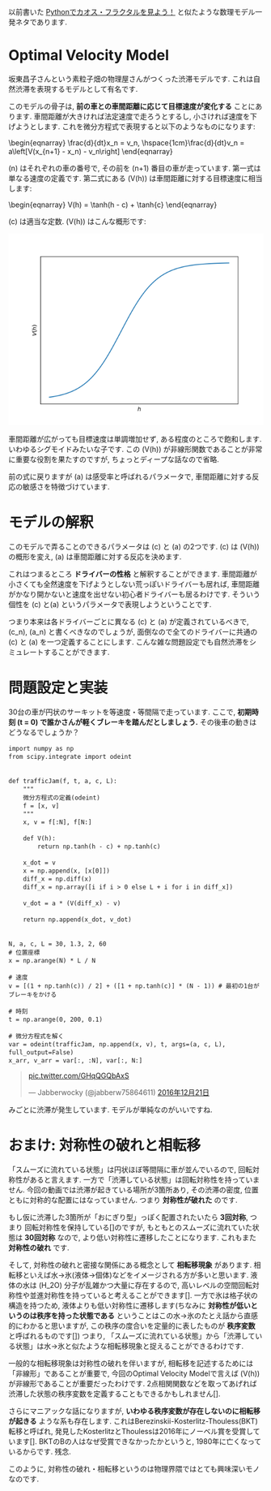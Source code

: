 以前書いた [Pythonでカオス・フラクタルを見よう！](http://qiita.com/jabberwocky0139/items/33add5b3725204ad377f) と似たような数理モデル一発ネタであります. 


# Optimal Velocity Model

坂東昌子さんという素粒子畑の物理屋さんがつくった渋滞モデルです. これは自然渋滞を表現するモデルとして有名です. 

このモデルの骨子は, **前の車との車間距離に応じて目標速度が変化する** ことにあります. 車間距離が大きければ法定速度で走ろうとするし, 小さければ速度を下げようとします. これを微分方程式で表現すると以下のようなものになります:

<div class="LATEX">
\begin{eqnarray}
\frac{d}{dt}x_n = v_n, \hspace{1cm}\frac{d}{dt}v_n = a\left[V(x_{n+1} - x_n) - v_n\right]
\end{eqnarray}

</div>

\(n\) はそれぞれの車の番号で, その前を \(n+1\) 番目の車が走っています. 第一式は単なる速度の定義です. 第二式にある \(V(h)\) は車間距離に対する目標速度に相当します:

<div class="LATEX">
\begin{eqnarray}
V(h) = \tanh(h - c) + \tanh{c}
\end{eqnarray}

</div>

\(c\) は適当な定数. \(V(h)\)  はこんな概形です:

![img](images/traffic1.png)

車間距離が広がっても目標速度は単調増加せず, ある程度のところで飽和します. いわゆるシグモイドみたいな子です. この \(V(h)\) が非線形関数であることが非常に重要な役割を果たすのですが, ちょっとディープな話なので省略. 

前の式に戻りますが \(a\) は感受率と呼ばれるパラメータで, 車間距離に対する反応の敏感さを特徴づけています.


# モデルの解釈

このモデルで弄ることのできるパラメータは \(c\) と \(a\) の2つです. \(c\) は \(V(h)\) の概形を変え, \(a\) は車間距離に対する反応を決めます. 

これはつまるところ **ドライバーの性格** と解釈することができます. 車間距離が小さくても全然速度を下げようとしない荒っぽいドライバーも居れば, 車間距離がかなり開かないと速度を出せない初心者ドライバーも居るわけです. そういう個性を \(c\) と\(a\) というパラメータで表現しようということです. 

つまり本来は各ドライバーごとに異なる \(c\) と \(a\) が定義されているべきで, \(c_n\), \(a_n\) と書くべきなのでしょうが, 面倒なので全てのドライバーに共通の \(c\) と \(a\) を一つ定義することにします. こんな雑な問題設定でも自然渋滞をシミュレートすることができます. 


# 問題設定と実装

30台の車が円状のサーキットを等速度・等間隔で走っています. ここで, **初期時刻 \(t = 0\) で誰かさんが軽くブレーキを踏んだとしましょう.** その後車の動きはどうなるでしょうか？

    import numpy as np
    from scipy.integrate import odeint
    
    
    def trafficJam(f, t, a, c, L):
        """
        微分方程式の定義(odeint)
        f = [x, v]
        """
        x, v = f[:N], f[N:]
    
        def V(h):
            return np.tanh(h - c) + np.tanh(c)
    
        x_dot = v
        x = np.append(x, [x[0]])
        diff_x = np.diff(x)
        diff_x = np.array([i if i > 0 else L + i for i in diff_x])
    
        v_dot = a * (V(diff_x) - v)
    
        return np.append(x_dot, v_dot)
    
    
    N, a, c, L = 30, 1.3, 2, 60
    # 位置座標
    x = np.arange(N) * L / N
    
    # 速度
    v = [(1 + np.tanh(c)) / 2] + ([1 + np.tanh(c)] * (N - 1)) # 最初の1台がブレーキをかける
    
    # 時刻
    t = np.arange(0, 200, 0.1)
    
    # 微分方程式を解く 
    var = odeint(trafficJam, np.append(x, v), t, args=(a, c, L), full_output=False)
    x_arr, v_arr = var[:, :N], var[:, N:]

  <blockquote class="twitter-video" data-lang="ja"><p lang="und" dir="ltr"><a href="<https://t.co/GHqQGQbAxS>">pic.twitter.com/GHqQGQbAxS</a></p>&mdash; Jabberwocky (@jabberw75864611) <a href="<https://twitter.com/jabberw75864611/status/811647634280587264>">2016年12月21日</a></blockquote>
<script async src="//platform.twitter.com/widgets.js" charset="utf-8"></script>

みごとに渋滞が発生しています. モデルが単純なのがいいですね. 


# おまけ: 対称性の破れと相転移

「スムーズに流れている状態」は円状ほぼ等間隔に車が並んでいるので, 回転対称性があると言えます. 一方で「渋滞している状態」は回転対称性を持っていません. 今回の動画では渋滞が起きている場所が3箇所あり, その渋滞の密度, 位置ともに対称的な配置にはなっていません.  つまり **対称性が破れた** のです. 

もし仮に渋滞した3箇所が「おにぎり型」っぽく配置されたいたら **3回対称**, つまり 回転対称性を保持している[]のですが, もともとのスムーズに流れていた状態は **30回対称** なので, より低い対称性に遷移したことになります. これもまた **対称性の破れ** です. 

そして, 対称性の破れと密接な関係にある概念として **相転移現象** があります. 相転移といえば水→氷(液体→個体)などをイメージされる方が多いと思います. 液体の水は \(H_2O\) 分子が乱雑かつ大量に存在するので, 高いレベルの空間回転対称性や並進対称性を持っていると考えることができます[]. 一方で氷は格子状の構造を持つため, 液体よりも低い対称性に遷移します(ちなみに **対称性が低いというのは秩序を持った状態である** ということはこの水→氷のたとえ話から直感的にわかると思いますが, この秩序の度合いを定量的に表したものが **秩序変数** と呼ばれるものです[]) つまり, 「スムーズに流れている状態」から「渋滞している状態」は水→氷と似たような相転移現象と捉えることができるわけです. 

一般的な相転移現象は対称性の破れを伴いますが, 相転移を記述するためには「非線形」であることが重要で, 今回のOptimal Velocity Modelで言えば \(V(h)\) が非線形であることが重要だったわけです. 2点相関関数などを取ってあげれば渋滞した状態の秩序変数を定義することもできるかもしれません[].

さらにマニアックな話になりますが, **いわゆる秩序変数が存在しないのに相転移が起きる** ような系も存在します. これはBerezinskii-Kosterlitz-Thouless(BKT)転移と呼ばれ, 発見したKosterlitzとThoulessは2016年にノーベル賞を受賞しています[]. BKTのBの人はなぜ受賞できなかったかというと, 1980年に亡くなっているからです. 残念. 

このように, 対称性の破れ・相転移というのは物理界隈ではとても興味深いモノなのです. 

